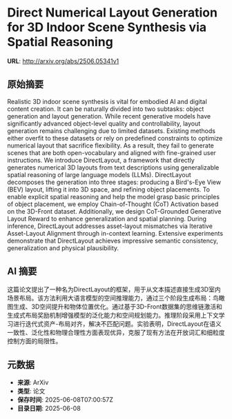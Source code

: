 # Direct Numerical Layout Generation for 3D Indoor Scene Synthesis via Spatial Reasoning

**URL**: http://arxiv.org/abs/2506.05341v1

## 原始摘要

Realistic 3D indoor scene synthesis is vital for embodied AI and digital
content creation. It can be naturally divided into two subtasks: object
generation and layout generation. While recent generative models have
significantly advanced object-level quality and controllability, layout
generation remains challenging due to limited datasets. Existing methods either
overfit to these datasets or rely on predefined constraints to optimize
numerical layout that sacrifice flexibility. As a result, they fail to generate
scenes that are both open-vocabulary and aligned with fine-grained user
instructions. We introduce DirectLayout, a framework that directly generates
numerical 3D layouts from text descriptions using generalizable spatial
reasoning of large language models (LLMs). DirectLayout decomposes the
generation into three stages: producing a Bird's-Eye View (BEV) layout, lifting
it into 3D space, and refining object placements. To enable explicit spatial
reasoning and help the model grasp basic principles of object placement, we
employ Chain-of-Thought (CoT) Activation based on the 3D-Front dataset.
Additionally, we design CoT-Grounded Generative Layout Reward to enhance
generalization and spatial planning. During inference, DirectLayout addresses
asset-layout mismatches via Iterative Asset-Layout Alignment through in-context
learning. Extensive experiments demonstrate that DirectLayout achieves
impressive semantic consistency, generalization and physical plausibility.


## AI 摘要

这篇论文提出了一种名为DirectLayout的框架，用于从文本描述直接生成3D室内场景布局。该方法利用大语言模型的空间推理能力，通过三个阶段生成布局：鸟瞰图生成、3D空间提升和物体位置优化。通过基于3D-Front数据集的思维链激活和生成式布局奖励机制增强模型的泛化能力和空间规划能力。推理阶段采用上下文学习进行迭代式资产-布局对齐，解决不匹配问题。实验表明，DirectLayout在语义一致性、泛化性和物理合理性方面表现优异，克服了现有方法在开放词汇和细粒度控制方面的局限性。

## 元数据

- **来源**: ArXiv
- **类型**: 论文
- **保存时间**: 2025-06-08T07:00:57Z
- **目录日期**: 2025-06-08
